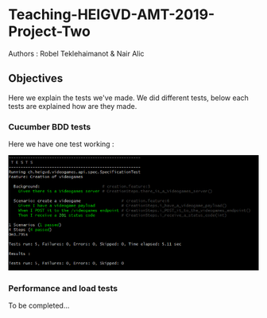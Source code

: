 # Teaching-HEIGVD-AMT-2019-Project-Two

Authors : Robel Teklehaimanot & Nair Alic

## Objectives

Here we explain the tests we've made. We did different tests, below each tests are explained how are they made.

### Cucumber BDD tests

Here we have one test working :

![](./img/cucumberTest.png)



### Performance and load tests

To be completed...

